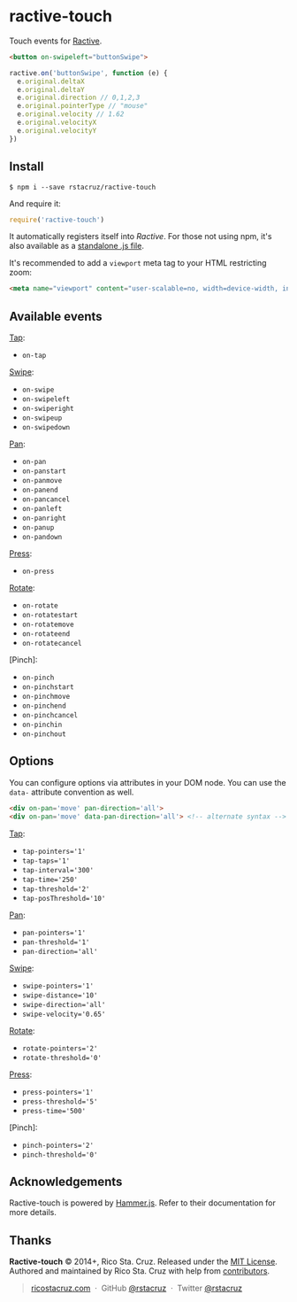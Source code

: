 ractive-touch
=============

Touch events for [Ractive].

```html
<button on-swipeleft="buttonSwipe">
```

```js
ractive.on('buttonSwipe', function (e) {
  e.original.deltaX
  e.original.deltaY
  e.original.direction // 0,1,2,3
  e.original.pointerType // "mouse"
  e.original.velocity // 1.62
  e.original.velocityX
  e.original.velocityY
})
```

Install
-------

    $ npm i --save rstacruz/ractive-touch

And require it:

```js
require('ractive-touch')
```

It automatically registers itself into *Ractive*. For those not using npm, it's 
also available as a [standalone .js file](index.js).

It's recommended to add a `viewport` meta tag to your HTML restricting zoom:

```html
<meta name="viewport" content="user-scalable=no, width=device-width, initial-scale=1, maximum-scale=1">
```

Available events
----------------

[Tap]:

 - `on-tap`

[Swipe]:

 - `on-swipe`
 - `on-swipeleft`
 - `on-swiperight`
 - `on-swipeup`
 - `on-swipedown`

[Pan]:

 - `on-pan`
 - `on-panstart`
 - `on-panmove`
 - `on-panend`
 - `on-pancancel`
 - `on-panleft`
 - `on-panright`
 - `on-panup`
 - `on-pandown`

[Press]:

 - `on-press`

[Rotate]:

 - `on-rotate`
 - `on-rotatestart`
 - `on-rotatemove`
 - `on-rotateend`
 - `on-rotatecancel`

[Pinch]:

 - `on-pinch`
 - `on-pinchstart`
 - `on-pinchmove`
 - `on-pinchend`
 - `on-pinchcancel`
 - `on-pinchin`
 - `on-pinchout`

Options
-------

You can configure options via attributes in your DOM node.
You can use the `data-` attribute convention as well.

```html
<div on-pan='move' pan-direction='all'>
<div on-pan='move' data-pan-direction='all'> <!-- alternate syntax -->
```

[Tap]:

 * `tap-pointers='1'`
 * `tap-taps='1'`
 * `tap-interval='300'`
 * `tap-time='250'`
 * `tap-threshold='2'`
 * `tap-posThreshold='10'`

[Pan]:

 * `pan-pointers='1'`
 * `pan-threshold='1'`
 * `pan-direction='all'`

[Swipe]:

 * `swipe-pointers='1'`
 * `swipe-distance='10'`
 * `swipe-direction='all'`
 * `swipe-velocity='0.65'`

[Rotate]:

 * `rotate-pointers='2'`
 * `rotate-threshold='0'`

[Press]:

 * `press-pointers='1'`
 * `press-threshold='5'`
 * `press-time='500'`

[Pinch]:

 * `pinch-pointers='2'`
 * `pinch-threshold='0'`

## Acknowledgements

Ractive-touch is powered by [Hammer.js]. Refer to their documentation for more
details.

## Thanks

**Ractive-touch** © 2014+, Rico Sta. Cruz. Released under the [MIT License].<br>
Authored and maintained by Rico Sta. Cruz with help from [contributors].

> [ricostacruz.com](http://ricostacruz.com) &nbsp;&middot;&nbsp;
> GitHub [@rstacruz](https://github.com/rstacruz) &nbsp;&middot;&nbsp;
> Twitter [@rstacruz](https://twitter.com/rstacruz)

[MIT License]: http://mit-license.org/
[contributors]: http://github.com/rstacruz/ractive-touch/contributors
[Ractive]: http://ractivejs.org
[Hammer.js]: http://hammerjs.github.io/api.html

[Tap]: http://hammerjs.github.io/recognizer-tap.html
[Pan]: http://hammerjs.github.io/recognizer-pan.html
[Press]: http://hammerjs.github.io/recognizer-press.html
[Rotate]: http://hammerjs.github.io/recognizer-rotate.html
[Swipe]: http://hammerjs.github.io/recognizer-swipe.html

